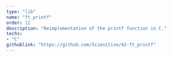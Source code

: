 ```yaml
---
type: "lib"
name: "ft_printf"
order: 12
description: "Reimplementation of the printf function in C."
techs:
- "C"
githublink: "https://github.com/Scienitive/42-ft_printf"
---
```

